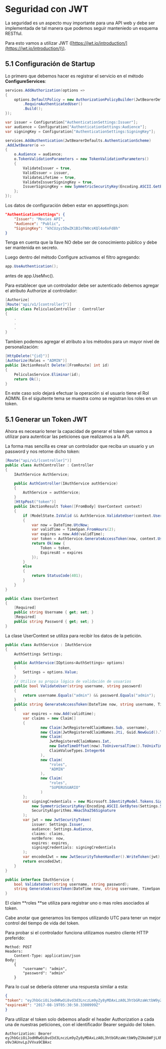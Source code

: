 # Seguridad con JWT

La seguridad es un aspecto muy importante para una API web y debe ser implementada de tal manera que podemos seguir manteniedo un esquema RESTful.

Para esto vamos a utilizar JWT \([https://jwt.io/introduction/](https://jwt.io/introduction/)\).

## 5.1 Configuración de Startup

Lo primero que debemos hacer es registrar el servicio en el método **ConfigureServices**:

```csharp
services.AddAuthorization(options =>
{
    options.DefaultPolicy = new AuthorizationPolicyBuilder(JwtBearerDefaults.AuthenticationScheme)
        .RequireAuthenticatedUser()
        .Build();
});

var issuer = Configuration["AuthenticationSettings:Issuer"];
var audience = Configuration["AuthenticationSettings:Audience"];
var signingKey = Configuration["AuthenticationSettings:SigningKey"];

services.AddAuthentication(JwtBearerDefaults.AuthenticationScheme)
.AddJwtBearer(o =>
{
    o.Audience = audience;
    o.TokenValidationParameters = new TokenValidationParameters()
    {
        ValidateIssuer = true,
        ValidIssuer = issuer,
        ValidateLifetime = true,
        ValidateIssuerSigningKey = true,
        IssuerSigningKey = new SymmetricSecurityKey(Encoding.ASCII.GetBytes(signingKey))
    };
});
```

Los datos de configuración deben estar en appsettings.json:

```json
"AuthenticationSettings": {
    "Issuer": "Movies API",
    "Audience": "Public",
    "SigningKey": "khCUzyz5DwZK1BIoTN0csKQl4o6xFd8h"
}
```

Tenga en cuenta que la llave NO debe ser de conocimiento público y debe ser mantenida en secreto.

Luego dentro del método Configure activamos el filtro agregando:

```csharp
app.UseAuthentication();
```

antes de app.UseMvc\(\).

Para establecer que un controlador debe ser autenticado debemos agregar el atributo Authorize al controlador:

```csharp
[Authorize]
[Route("api/v1/[controller]")]
public class PeliculasController : Controller
{
    .
    .
    .
}
```

Tambien podemos agregar el atributo a los métodos para un mayor nivel de personalización:

```csharp
[HttpDelete("{id}")]
[Authorize(Roles = "ADMIN")]
public IActionResult Delete([FromRoute] int id)
{
    PeliculasService.Eliminar(id);
    return Ok();
}
```

En este caso solo dejará efectuar la operación si el usuario tiene el Rol ADMIN. En el siguitente tema se muestra como se registran los roles en un token.

## 5.1 Generar un Token JWT

Ahora es necesario tener la capacidad de generar el token que vamos a utilizar para autenticar las peticiones que realizamos a la API.

La forma mas sencilla es crear un controlador que reciba un usuario y un password y nos retorne dicho token:

```csharp
[Route("api/v1/[controller]")]
public class AuthController : Controller
{
    IAuthService AuthService;

    public AuthController(IAuthService authService)
    {
        AuthService = authService;
    }
    [HttpPost("token")]
    public IActionResult Token([FromBody] UserContext context)
    {
        if (ModelState.IsValid && AuthService.ValidateUser(context.Username, context.Password))
        {
            var now = DateTime.UtcNow;
            var validTime = TimeSpan.FromHours(2);
            var expires = now.Add(validTime);
            var token = AuthService.GenerateAccessToken(now, context.Username, validTime);
            return Ok(new {
                Token = token,
                ExpiresAt = expires
            });
        }
        else
        {
            return StatusCode(401);
        }
    }
}

public class UserContext
{
    [Required]
    public string Username { get; set; }
    [Required]
    public string Password { get; set; }
}
```

La clase UserContext se utiliza para recibir los datos de la petición.

```csharp
public class AuthService : IAuthService
{
    AuthSettings Settings;

    public AuthService(IOptions<AuthSettings> options)
    {
        Settings = options.Value;
    }
    // Utilice su propia lógica de validación de usuarios
    public bool ValidateUser(string username, string password)
    {
        return username.Equals("admin") && password.Equals("admin");
    }
    public string GenerateAccessToken(DateTime now, string username, TimeSpan validtime)
    {
        var expires = now.Add(validtime);
        var claims = new Claim[]
        {
                new Claim(JwtRegisteredClaimNames.Sub, username),
                new Claim(JwtRegisteredClaimNames.Jti, Guid.NewGuid().ToString()),
                new Claim(
                    JwtRegisteredClaimNames.Iat,
                    new DateTimeOffset(now).ToUniversalTime().ToUnixTimeSeconds().ToString(),
                    ClaimValueTypes.Integer64
                ),
                new Claim(
                    "roles",
                    "ADMIN"
                ),
                new Claim(
                    "roles",
                    "SUPERUSUARIO"
                )
        };
        var signingCredentials = new Microsoft.IdentityModel.Tokens.SigningCredentials(
            new SymmetricSecurityKey(Encoding.ASCII.GetBytes(Settings.SigningKey)),
            SecurityAlgorithms.HmacSha256Signature
        );
        var jwt = new JwtSecurityToken(
            issuer: Settings.Issuer,
            audience: Settings.Audience,
            claims: claims,
            notBefore: now,
            expires: expires,
            signingCredentials: signingCredentials
        );
        var encodedJwt = new JwtSecurityTokenHandler().WriteToken(jwt);
        return encodedJwt;
    }
}

public interface IAuthService {
    bool ValidateUser(string username, string password);
    string GenerateAccessToken(DateTime now, string username, TimeSpan validtime);
}
```

El claim **roles **se utiliza para registrar uno o mas roles asociados al token.

Cabe anotar que generamos los tiempos utilizando UTC para tener un mejor control del tiempo de vida del token.

Para probar si el controlador funciona utilizamos nuestro cliente HTTP preferido:

```
Method: POST
Headers:
    Content-Type: application/json
Body: 
    {
        "username": "admin",
        "password": "admin"
    }
```

Para lo cual se debería obtener una respuesta similar a esta:

```json
{
"token": "eyJhbGciOiJodHRwOi8vd3d3LnczLm9yZy8yMDAxLzA0L3htbGRzaWctbW9yZSNobWFjLXNoYTI1NiIsInR5cCI6IkpXVCJ9.eyJzdWIiOiJhZG1pbiIsImp0aSI6IjRhODFkYzI1LWQ5YWItNDk5MS05Y2MyLTE5NTM2MTE0YmY1NCIsImlhdCI6MTUwMzExMzQ1MCwicm9sZXMiOlsiQURNSU4iLCJTVVBFUlVTVUFSSU8iXSwibmJmIjoxNTAzMTEzNDUwLCJleHAiOjE1MDMxMjA2NTAsImlzcyI6Ik1vdmllcyBBUEkiLCJhdWQiOiJQdWJsaWMifQ.qiK88t1w3cYZhqjS9TSnv-o9v3AUnvLpJVVxa9CBAxc",
"expiresAt": "2017-08-19T05:30:50.3300999Z"
}
```

Para utilizar el token solo debemos añadir el header Authorization a cada una de nuestras peticiones, con el identificador Bearer seguido del token.

```
Authorization: Bearer eyJhbGciOiJodHRwOi8vd3d3LnczLm9yZy8yMDAxLzA0L3htbGRzaWctbW9yZSNobWFjLXNoYTI1NiIsInR5cCI6IkpXVCJ9.eyJzdWIiOiJhZG1pbiIsImp0aSI6IjRhODFkYzI1LWQ5YWItNDk5MS05Y2MyLTE5NTM2MTE0YmY1NCIsImlhdCI6MTUwMzExMzQ1MCwicm9sZXMiOlsiQURNSU4iLCJTVVBFUlVTVUFSSU8iXSwibmJmIjoxNTAzMTEzNDUwLCJleHAiOjE1MDMxMjA2NTAsImlzcyI6Ik1vdmllcyBBUEkiLCJhdWQiOiJQdWJsaWMifQ.qiK88t1w3cYZhqjS9TSnv-o9v3AUnvLpJVVxa9CBAxc
```



